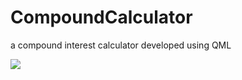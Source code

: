# CompoundCalculator
a compound interest calculator developed using QML

![](https://github.com/imtoby/CompoundCalculator/show_image/show.gif)
